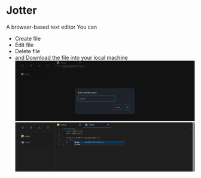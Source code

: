 # Jotter

A browser-based text editor
You can

- Create file
- Edit file
- Delete file
- and Download the file into your local machine
  ![My Svelte App Screenshot](static/screenshots/shot2.png)
  ![My Svelte App Screenshot](static/screenshots/shot1.png)
